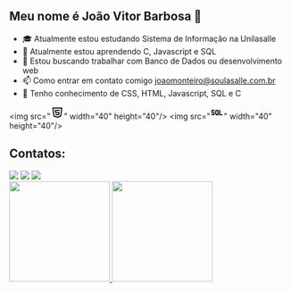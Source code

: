 ## Meu nome é João Vitor Barbosa 👋

- 🎓 Atualmente estou estudando Sistema de Informação na Unilasalle
- 🌱 Atualmente estou aprendendo C, Javascript e SQL
- 👯 Estou buscando trabalhar com Banco de Dados ou desenvolvimento web  
- 📫 Como entrar em contato comigo joaomonteiro@soulasalle.com.br
- 🧠 Tenho conhecimento de CSS, HTML, Javascript, SQL e C

<img src="<svg xmlns="http://www.w3.org/2000/svg" class="icon icon-tabler icon-tabler-brand-html5" width="24" height="24" viewBox="0 0 24 24" stroke-width="2" stroke="currentColor" fill="none" stroke-linecap="round" stroke-linejoin="round">
   <path stroke="none" d="M0 0h24v24H0z" fill="none"></path>
   <path d="M20 4l-2 14.5l-6 2l-6 -2l-2 -14.5z"></path>
   <path d="M15.5 8h-7l.5 4h6l-.5 3.5l-2.5 .75l-2.5 -.75l-.1 -.5"></path>
</svg>" width="40" height="40"/> <img src="<svg xmlns="http://www.w3.org/2000/svg" class="icon icon-tabler icon-tabler-sql" width="24" height="24" viewBox="0 0 24 24" stroke-width="2" stroke="currentColor" fill="none" stroke-linecap="round" stroke-linejoin="round">
   <path stroke="none" d="M0 0h24v24H0z" fill="none"></path>
   <path d="M12 8a2 2 0 0 1 2 2v4a2 2 0 1 1 -4 0v-4a2 2 0 0 1 2 -2z"></path>
   <path d="M17 8v8h4"></path>
   <path d="M13 15l1 1"></path>
   <path d="M3 15a1 1 0 0 0 1 1h2a1 1 0 0 0 1 -1v-2a1 1 0 0 0 -1 -1h-2a1 1 0 0 1 -1 -1v-2a1 1 0 0 1 1 -1h2a1 1 0 0 1 1 1"></path>
</svg>" width="40" height="40"/>

## Contatos:

<div>
<a href="https://instagram.com/joao_vnk" target="_blank"><img src="https://img.shields.io/badge/-Instagram-%23E4405F?style=for-the-badge&logo=instagram&logoColor=white" target="_blank"></a>
<a href = "mailto:joaov21monteiro@gmail.com"><img src="https://img.shields.io/badge/Gmail-D14836?style=for-the-badge&logo=gmail&logoColor=white" target="_blank"></a>
<a href="https://www.linkedin.com/in/JVBarbosa1" target="_blank"><img src="https://img.shields.io/badge/-LinkedIn-%230077B5?style=for-the-badge&logo=linkedin&logoColor=white" target="_blank"></a>   
</div>

<div>
<a href="https://github.com/JVBarbosa1">
<img height="180em" src="https://github-readme-stats.vercel.app/api/top-langs/?JVBarbosa1&layout=compact&langs_count=7&theme=dracula"/>
<img height="180em" src="https://github-readme-stats.vercel.app/api?username=JVBarbosa1&show_icons=true&theme=dracula&include_all_commits=true&count_private=true"/>
</div>
  
